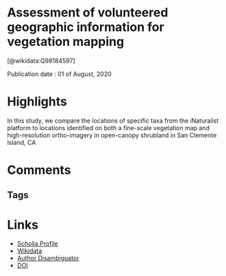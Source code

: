 
Assessment of volunteered geographic information for vegetation mapping
=======================================================================
  
  [@wikidata:Q98184597]  
  
Publication date : 01 of August, 2020  

# Highlights
In this study, we compare the locations of specific taxa from the iNaturalist platform to locations identified on both a fine-scale vegetation map and high-resolution ortho-imagery in open-canopy shrubland in San Clemente Island, CA


# Comments

## Tags

# Links
  
 * [Scholia Profile](https://scholia.toolforge.org/work/Q98184597)  
 * [Wikidata](https://www.wikidata.org/wiki/Q98184597)  
 * [Author Disambiguator](https://author-disambiguator.toolforge.org/work_item_oauth.php?id=Q98184597&batch_id=&match=1&author_list_id=&doit=Get+author+links+for+work)  
 * [DOI](https://doi.org/10.1007/S10661-020-08522-9)  
